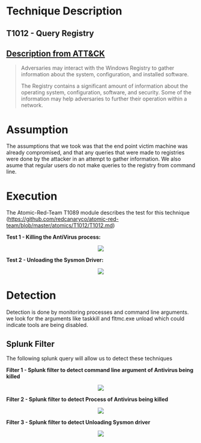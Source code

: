 # Technique Description

## T1012 - Query Registry
## [Description from ATT&CK](https://attack.mitre.org/techniques/T1012/)
<blockquote>
Adversaries may interact with the Windows Registry to gather information about the system, configuration, and installed software.

The Registry contains a significant amount of information about the operating system, configuration, software, and security. Some of the information may help adversaries to further their operation within a network.
</blockquote>

# Assumption
The assumptions that we took was that the end point victim machine was already compromised, and that any queries that were made to registries were done by the attacker in an attempt to gather information. We also asume that regular users do not make queries to the registry from command line.

# Execution
The Atomic-Red-Team T1089 module describes the test for this technique (https://github.com/redcanaryco/atomic-red-team/blob/master/atomics/T1012/T1012.md)

<b>Test 1 - Killing the AntiVirus process:</b>
<p align="center">
  <img src="https://github.com/ayusuf15/DPI911SSA-Project-Group3/blob/master/Defense-Evasion/Disabling%20Security%20Tools%20-%20T1089/Screenshots/Disabling-Antivirus.PNG">
</p>

<b>Test 2 - Unloading the Sysmon Driver:</b>
<p align="center">
  <img src="https://github.com/ayusuf15/DPI911SSA-Project-Group3/blob/master/Defense-Evasion/Disabling%20Security%20Tools%20-%20T1089/Screenshots/Disabling-Sysmon.PNG">
</p>

# Detection
Detection is done by monitoring processes and command line arguments. we look for the arguments like taskkill and fltmc.exe unload which could indicate tools are being disabled.

## Splunk Filter
The following splunk query will allow us to detect these techniques

<b>Filter 1 - Splunk filter to detect command line argument of Antivirus being killed</b>
<p align="center">
  <img src="https://github.com/ayusuf15/DPI911SSA-Project-Group3/blob/master/Defense-Evasion/Disabling%20Security%20Tools%20-%20T1089/Screenshots/Splunk-Antivirus.PNG">
</p>

<b>Filter 2 - Splunk filter to detect Process of Antivirus being killed</b>
<p align="center">
  <img src="https://github.com/ayusuf15/DPI911SSA-Project-Group3/blob/master/Defense-Evasion/Disabling%20Security%20Tools%20-%20T1089/Screenshots/Splunk-Antivirus-2.PNG">
</p>

<b>Filter 3 - Splunk filter to detect Unloading Sysmon driver</b>
<p align="center">
  <img src="https://github.com/ayusuf15/DPI911SSA-Project-Group3/blob/master/Defense-Evasion/Disabling%20Security%20Tools%20-%20T1089/Screenshots/Splunk-Sysmon.PNG">
</p>
